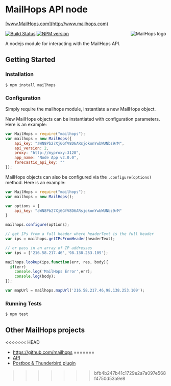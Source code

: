 # MailHops API node
[www.MailHops.com](http://www.mailhops.com)

<img src="https://www.mailhops.com/images/logos/logo.png" alt="MailHops logo" title="MailHops" align="right" />

[![Build Status](https://travis-ci.org/MailHops/mailhops-node.svg)](https://travis-ci.org/MailHops/mailhops-node)
[![NPM version](https://img.shields.io/npm/v/mailhops.svg)](https://www.npmjs.com/package/mailhops)

A nodejs module for interacting with the MailHops API.

## Getting Started

### Installation

```
$ npm install mailhops
```

### Configuration
Simply require the mailhops module, instantiate a new MailHops object.  

New MailHops objects can be instantiated with configuration parameters. Here is an example:

```javascript
var MailHops = require("mailhops");
var mailhops = new MailHops({
    api_key: "aWN8Pb27Xj6GfV8D6ARsjokonYwbWUNbz9rM",
    api_version: 2,
    proxy: "http://myproxy:3128",
    app_name: "Node App v2.0.0",
    forecastio_api_key: ""
});
```

MailHops objects can also be configured via the `.configure(options)` method. Here is an example:

```javascript
var MailHops = require("mailhops");
var mailhops = new MailHops();

var options = {
    api_key: "aWN8Pb27Xj6GfV8D6ARsjokonYwbWUNbz9rM"
}

mailhops.configure(options);

// get IPs from a full header where headerText is the full header
var ips = mailhops.getIPsFromHeader(headerText);

// or pass in an array of IP addresses
var ips = ['216.58.217.46','98.138.253.109'];

mailhops.lookup(ips,function(err, res, body){
  if(err)
    console.log('MailHops Error',err);
	console.log(body);
});

var mapUrl = mailhops.mapUrl('216.58.217.46,98.138.253.109');

```

### Running Tests
```
$ npm test
```

## Other MailHops projects
<<<<<<< HEAD
- https://github.com/mailhops
=======
- [API](https://github.com/avantassel/mailhops-api)
- [Postbox & Thunderbird plugin](https://github.com/avantassel/mailhops-plugin)
>>>>>>> bfb4b247b41c1729e2a7a097e568f4750d53a9e8
